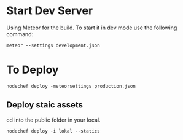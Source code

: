 # Start Dev Server

Using Meteor for the build. To start it in dev mode use the following command:

```
meteor --settings development.json
```

# To Deploy

```
nodechef deploy -meteorsettings production.json
```

## Deploy staic assets

cd into the public folder in your local.

```
nodechef deploy -i lokal --statics
```
